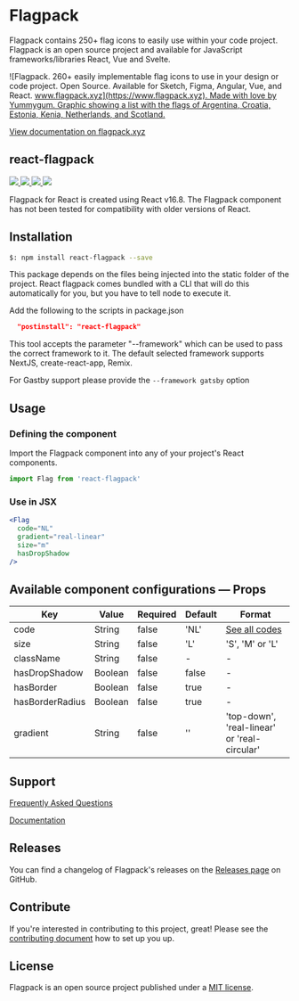 # Flagpack

Flagpack contains 250+ flag icons to easily use within your code project. Flagpack is an open source project and available for JavaScript frameworks/libraries React, Vue and Svelte.

![Flagpack. 260+ easily implementable flag icons to use in your design or code project. Open Source. Available for Sketch, Figma, Angular, Vue, and React. [www.flagpack.xyz](https://www.flagpack.xyz). Made with love by Yummygum. Graphic showing a list with the flags of Argentina, Croatia, Estonia, Kenia, Netherlands, and Scotland.](https://flagpack.xyz/meta-image.png)

[View documentation on flagpack.xyz](https://flagpack.xyz/docs/)

## react-flagpack
<p>
  <a href="https://www.npmjs.com/package/react-flagpack" target="_blank">
    <img src="https://img.shields.io/npm/v/react-flagpack.svg?style=flat" />
  </a>
  <a href="https://www.npmjs.com/package/react-flagpack" target="_blank">
    <img src="https://img.shields.io/npm/dt/react-flagpack.svg?style=flat" />
  </a>
  <a href="https://github.com/sponsors/Yummygum" target="_blank">
    <img src="https://img.shields.io/badge/Support-♥-E94AAA"  />
  </a>
  <a href="https://twitter.com/flagpack" target="_blank">
    <img src="https://img.shields.io/twitter/follow/flagpack.svg?style=social&label=follow"  />
  </a>
</p>

Flagpack for React is created using React v16.8. The Flagpack component has not been tested for compatibility with older versions of React.

## Installation

```bash
$: npm install react-flagpack --save
```

This package depends on the files being injected into the static folder of the project.
React flagpack comes bundled with a CLI that will do this automatically for you, but you have to tell node to execute it.

Add the following to the scripts in package.json

```json
  "postinstall": "react-flagpack"
```


This tool accepts the parameter "--framework" which can be used to pass the correct framework to it.
The default selected framework supports NextJS, create-react-app, Remix.

For Gastby support please provide the `--framework gatsby` option

## Usage

### Defining the component
Import the Flagpack component into any of your project's React components.
```js
import Flag from 'react-flagpack'
```

### Use in JSX
```jsx
<Flag
  code="NL"
  gradient="real-linear"
  size="m"
  hasDropShadow
/>
```

## Available component configurations — Props

| Key   | Value   | Required | Default | Format |
|-------|-------|------|------|------|
| code |  String | false | 'NL' | [See all codes](https://flagpack.xyz/docs/flag-index/) |
| size |  String | false | 'L' | 'S', 'M' or 'L' |
| className |  String | false | - | - |
| hasDropShadow |  Boolean | false | false | - |
| hasBorder |  Boolean | false | true | - |
| hasBorderRadius | Boolean | false | true | - |
| gradient |  String | false | '' | 'top-down', 'real-linear' or 'real-circular' |

## Support

[Frequently Asked Questions](https://flagpack.xyz/support/)

[Documentation](https://flagpack.xyz/docs/)

## Releases

You can find a changelog of Flagpack's releases on the [Releases page](https://github.com/Yummygum/react-flagpack/releases) on GitHub.

## Contribute

If you're interested in contributing to this project, great! Please see the [contributing document](CONTRIBUTING.md) how to set up you up.

## License

Flagpack is an open source project published under a [MIT license](LICENSE).
